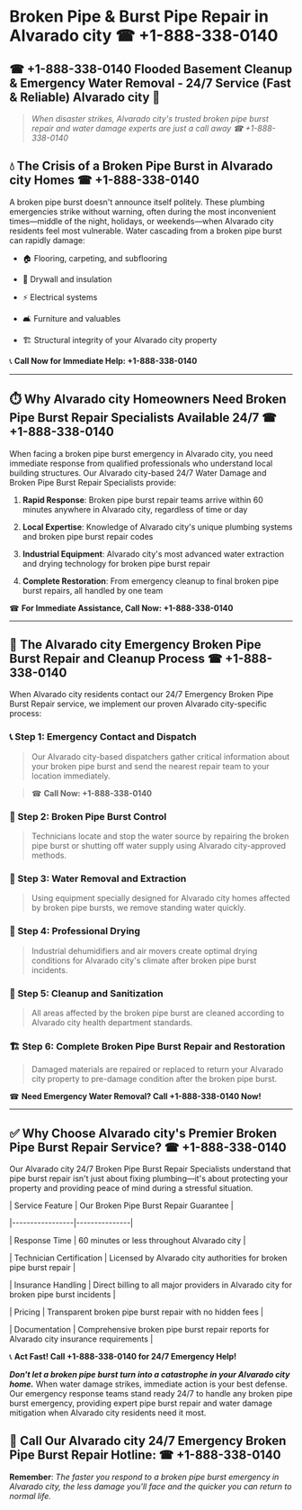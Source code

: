 # Broken Pipe & Burst Pipe Repair in Alvarado city ☎ +1-888-338-0140  
## ☎ +1-888-338-0140 Flooded Basement Cleanup & Emergency Water Removal - 24/7 Service (Fast & Reliable) Alvarado city 🚨  

> *When disaster strikes, Alvarado city's trusted broken pipe burst repair and water damage experts are just a call away ☎ +1-888-338-0140*  

## 💧 The Crisis of a Broken Pipe Burst in Alvarado city Homes ☎ +1-888-338-0140  

A broken pipe burst doesn't announce itself politely. These plumbing emergencies strike without warning, often during the most inconvenient times—middle of the night, holidays, or weekends—when Alvarado city residents feel most vulnerable. Water cascading from a broken pipe burst can rapidly damage:  

* 🏠 Flooring, carpeting, and subflooring  
* 🧱 Drywall and insulation  
* ⚡ Electrical systems  
* 🛋️ Furniture and valuables  
* 🏗️ Structural integrity of your Alvarado city property  

📞 **Call Now for Immediate Help: +1-888-338-0140**  

---  

## ⏱️ Why Alvarado city Homeowners Need Broken Pipe Burst Repair Specialists Available 24/7 ☎ +1-888-338-0140  

When facing a broken pipe burst emergency in Alvarado city, you need immediate response from qualified professionals who understand local building structures. Our Alvarado city-based 24/7 Water Damage and Broken Pipe Burst Repair Specialists provide:  

1. **Rapid Response**: Broken pipe burst repair teams arrive within 60 minutes anywhere in Alvarado city, regardless of time or day  
2. **Local Expertise**: Knowledge of Alvarado city's unique plumbing systems and broken pipe burst repair codes  
3. **Industrial Equipment**: Alvarado city's most advanced water extraction and drying technology for broken pipe burst repair  
4. **Complete Restoration**: From emergency cleanup to final broken pipe burst repairs, all handled by one team  

☎ **For Immediate Assistance, Call Now: +1-888-338-0140**  

---  

## 🔧 The Alvarado city Emergency Broken Pipe Burst Repair and Cleanup Process ☎ +1-888-338-0140  

When Alvarado city residents contact our 24/7 Emergency Broken Pipe Burst Repair service, we implement our proven Alvarado city-specific process:  

### 📞 Step 1: Emergency Contact and Dispatch  
> Our Alvarado city-based dispatchers gather critical information about your broken pipe burst and send the nearest repair team to your location immediately.  
> ☎ **Call Now: +1-888-338-0140**  

### 🚿 Step 2: Broken Pipe Burst Control  
> Technicians locate and stop the water source by repairing the broken pipe burst or shutting off water supply using Alvarado city-approved methods.  

### 🌊 Step 3: Water Removal and Extraction  
> Using equipment specially designed for Alvarado city homes affected by broken pipe bursts, we remove standing water quickly.  

### 💨 Step 4: Professional Drying  
> Industrial dehumidifiers and air movers create optimal drying conditions for Alvarado city's climate after broken pipe burst incidents.  

### 🧼 Step 5: Cleanup and Sanitization  
> All areas affected by the broken pipe burst are cleaned according to Alvarado city health department standards.  

### 🏗️ Step 6: Complete Broken Pipe Burst Repair and Restoration  
> Damaged materials are repaired or replaced to return your Alvarado city property to pre-damage condition after the broken pipe burst.  

☎ **Need Emergency Water Removal? Call +1-888-338-0140 Now!**  

---  

## ✅ Why Choose Alvarado city's Premier Broken Pipe Burst Repair Service? ☎ +1-888-338-0140  

Our Alvarado city 24/7 Broken Pipe Burst Repair Specialists understand that pipe burst repair isn't just about fixing plumbing—it's about protecting your property and providing peace of mind during a stressful situation.  

| Service Feature | Our Broken Pipe Burst Repair Guarantee |  
|-----------------|---------------|  
| Response Time | 60 minutes or less throughout Alvarado city |  
| Technician Certification | Licensed by Alvarado city authorities for broken pipe burst repair |  
| Insurance Handling | Direct billing to all major providers in Alvarado city for broken pipe burst incidents |  
| Pricing | Transparent broken pipe burst repair with no hidden fees |  
| Documentation | Comprehensive broken pipe burst repair reports for Alvarado city insurance requirements |  

📞 **Act Fast! Call +1-888-338-0140 for 24/7 Emergency Help!**  

***Don't let a broken pipe burst turn into a catastrophe in your Alvarado city home.*** When water damage strikes, immediate action is your best defense. Our emergency response teams stand ready 24/7 to handle any broken pipe burst emergency, providing expert pipe burst repair and water damage mitigation when Alvarado city residents need it most.  

## 📱 Call Our Alvarado city 24/7 Emergency Broken Pipe Burst Repair Hotline: ☎ +1-888-338-0140  

**Remember**: *The faster you respond to a broken pipe burst emergency in Alvarado city, the less damage you'll face and the quicker you can return to normal life.*
